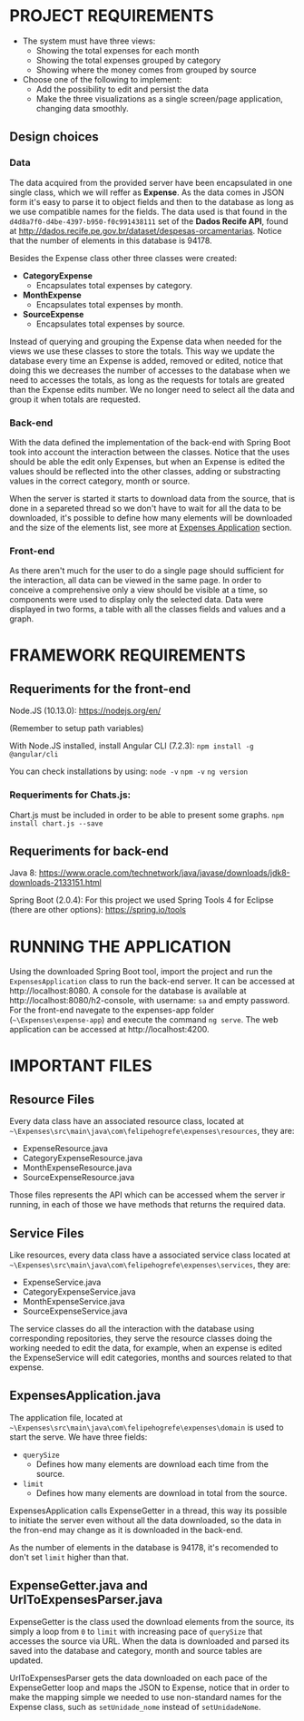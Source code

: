 
# PROJECT REQUIREMENTS

-   The system must have three views:
    -   Showing the total expenses for each month
    -   Showing the total expenses grouped by category
    -   Showing where the money comes from grouped by source
-   Choose one of the following to implement:
    -   Add the possibility to edit and persist the data
    -   Make the three visualizations as a single screen/page application, changing data smoothly. 

## Design choices
### Data
The data acquired from the provided server have been encapsulated in one single class, which we will reffer as **Expense**. As the data comes in JSON form it's easy to parse it to object fields and then to the database as long as we use compatible names for the fields.
The data used is that found in the `d4d8a7f0-d4be-4397-b950-f0c991438111` set of the **Dados Recife API**, found at http://dados.recife.pe.gov.br/dataset/despesas-orcamentarias. Notice that the number of elements in this database is 94178.

Besides the Expense class other three classes were created:
- **CategoryExpense**
	- Encapsulates total expenses by category.
- **MonthExpense** 
	- Encapsulates total expenses by month.
- **SourceExpense**
	- Encapsulates total expenses by source.

Instead of querying and grouping the Expense data when needed for the views we use these classes to store the totals. This way we update the database every time an Expense is added, removed or edited, notice that doing this we decreases the number of accesses to the database when we need to accesses the totals, as long as the requests for totals are greated than the Expense edits number. We no longer need to select all the data and group it when totals are requested.

### Back-end
With the data defined the implementation of the back-end with Spring Boot took into account the interaction between the classes. Notice that the uses should be able the edit only Expenses, but when an Expense is edited the values should be reflected into the other classes, adding or substracting values in the correct category, month or source.

When the server is started it starts to download data from the source, that is done in a separeted thread so we don't have to wait for all the data to be downloaded, it's possible to define how many elements will be downloaded and the size of the elements list, see more at [Expenses Application](#ExpensesApplication.java) section.

### Front-end
As there aren't much for the user to do a single page should sufficient for the interaction, all data can be viewed in the same page. In order to conceive a comprehensive only a view should be visible at a time, so components were used to display only the selected data.
Data were displayed in two forms, a table with all the classes fields and values and a graph.

# FRAMEWORK REQUIREMENTS

## Requeriments for the front-end
Node.JS (10.13.0):
https://nodejs.org/en/

(Remember to setup path variables)

With Node.JS installed, install Angular CLI (7.2.3):
`npm install -g @angular/cli`

You can check installations by using:
`node -v`
`npm -v`
`ng version`
### Requeriments for Chats.js:
Chart.js must be included in order to be able to present some graphs.
`npm install chart.js --save`
## Requeriments for back-end
Java 8:
https://www.oracle.com/technetwork/java/javase/downloads/jdk8-downloads-2133151.html

Spring Boot (2.0.4):
For this project we used Spring Tools 4 for Eclipse (there are other options):
https://spring.io/tools

# RUNNING THE APPLICATION
Using the downloaded Spring Boot tool, import the project and run the `ExpensesApplication` class to run the back-end server. It can be accessed at http://localhost:8080.
A console for the database is available at http://localhost:8080/h2-console, with username: `sa` and empty password.
For the front-end navegate to the expenses-app folder (`~\Expenses\expense-app`) and execute the command `ng serve`.  The web application can be accessed at http://localhost:4200.

# IMPORTANT FILES 

## Resource Files

Every data class have an associated resource class, located at `~\Expenses\src\main\java\com\felipehogrefe\expenses\resources`, they are:

- ExpenseResource.java
- CategoryExpenseResource.java
- MonthExpenseResource.java
- SourceExpenseResource.java 

Those files represents the API which can be accessed whem the server ir running, in each of those we have methods that returns the required data.

## Service Files
Like resources, every data class have a associated service class located at `~\Expenses\src\main\java\com\felipehogrefe\expenses\services`, they are:
- ExpenseService.java
- CategoryExpenseService.java
- MonthExpenseService.java
- SourceExpenseService.java 

The service classes do all the interaction with the database using corresponding repositories, they serve the resource classes doing the working needed to edit the data, for example, when an expense is edited the ExpenseService will edit categories, months and sources related to that expense.

## ExpensesApplication.java
The application file, located at `~\Expenses\src\main\java\com\felipehogrefe\expenses\domain` is used to start the serve. We have three fields:

- `querySize`
	- Defines how many elements are download each time from the source.
- `limit`
	- Defines how many elements are download in total from the source.

ExpensesApplication calls ExpenseGetter in a thread, this way its possible to initiate the server even without all the data downloaded, so the data in the fron-end may change as it is downloaded in the back-end.

As the number of elements in the database is 94178, it's recomended to don't set `limit` higher than that.

## ExpenseGetter.java and UrlToExpensesParser.java
ExpenseGetter is the class used the download elements from the source, its simply a loop from `0` to `limit` with increasing pace of `querySize` that accesses the source via URL. When the data is downloaded and parsed its saved into the database and category, month and source tables are updated.

UrlToExpensesParser gets the data downloaded on each pace of the ExpenseGetter loop and maps the JSON to Expense, notice that in order to make the mapping simple we needed to use non-standard names for the Expense class, such as `setUnidade_nome` instead of `setUnidadeNome`.

